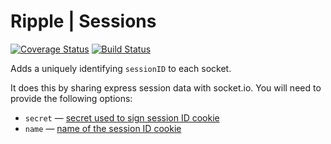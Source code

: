 # Ripple | Sessions
[![Coverage Status](https://coveralls.io/repos/rijs/Sessions/badge.svg?branch=master&service=github)](https://coveralls.io/github/rijs/Sessions?branch=master)
[![Build Status](https://travis-ci.org/rijs/Sessions.svg)](https://travis-ci.org/rijs/Sessions)

Adds a uniquely identifying `sessionID` to each socket.

It does this by sharing express session data with socket.io. You will need to provide the following options: 

* `secret` — [secret used to sign session ID cookie](https://github.com/expressjs/session#secret)
* `name` — [name of the session ID cookie](https://github.com/expressjs/session#name)
